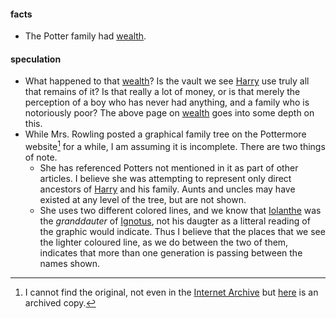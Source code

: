 #### facts

- The Potter family had [wealth][].

[wealth]: ./wealth

#### speculation

- What happened to that [wealth][]? Is the vault we see [Harry][] use truly
  all that remains of it? Is that really a lot of money, or is that merely the
  perception of a boy who has never had anything, and a family who is
  notoriously poor? The above page on [wealth][] goes into some depth on this.
- While Mrs. Rowling posted a graphical family tree on the Pottermore website[^241222-1] for a while, I am assuming it is incomplete. There are two things of note.
  - She has referenced Potters not mentioned in it as part of other articles. I believe she was attempting to represent only direct ancestors of [Harry] and his family. Aunts and uncles may have existed at any level of the tree, but are not shown.
  - She uses two different colored lines, and we know that [Iolanthe] was the _granddauter_ of [Ignotus], not his daugter as a litteral reading of the graphic would indicate. Thus I believe that the places that we see the lighter coloured line, as we do between the two of them, indicates that more than one generation is passing between the names shown.

[Harry]: </Harrypedia/people/Potter/Harry James/>
[Ignotus]: /Harrypedia/people/Peverell/ignotus/
[Iolanthe]: /Harrypedia/people/Peverell/Iolanthe/

[^241222-1]: I cannot find the original, not even in the [Internet Archive] but [here](https://harrypotter.fandom.com/wiki/Potter_family?file=Potterfamilytree-pottermore.jpg) is an archived copy.

[Internet Archive]: https://archive.org
